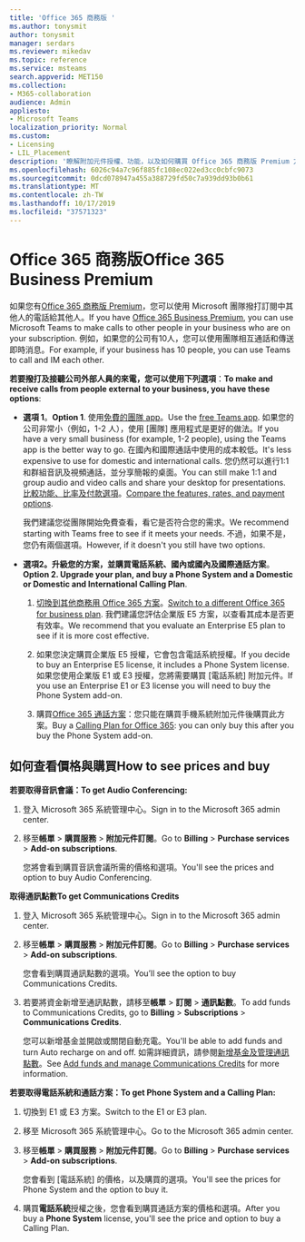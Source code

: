```yaml
---
title: 'Office 365 商務版 '
ms.author: tonysmit
author: tonysmit
manager: serdars
ms.reviewer: mikedav
ms.topic: reference
ms.service: msteams
search.appverid: MET150
ms.collection:
- M365-collaboration
audience: Admin
appliesto:
- Microsoft Teams
localization_priority: Normal
ms.custom:
- Licensing
- LIL_Placement
description: '瞭解附加元件授權、功能，以及如何購買 Office 365 商務版 Premium 方案。 '
ms.openlocfilehash: 6026c94a7c96f885fc108ec022ed3cc0cbfc9073
ms.sourcegitcommit: 0dcd078947a455a388729fd50c7a939dd93b0b61
ms.translationtype: MT
ms.contentlocale: zh-TW
ms.lasthandoff: 10/17/2019
ms.locfileid: "37571323"
---
```

# <a name="office-365-business-premium"></a><span data-ttu-id="087c2-103">Office 365 商務版</span><span class="sxs-lookup"><span data-stu-id="087c2-103">Office 365 Business Premium</span></span>

<span data-ttu-id="087c2-104">如果您有[Office 365 商務版 Premium](https://products.office.com/en/business/office-365-business-premium)，您可以使用 Microsoft 團隊撥打訂閱中其他人的電話給其他人。</span><span class="sxs-lookup"><span data-stu-id="087c2-104">If you have [Office 365 Business Premium](https://products.office.com/en/business/office-365-business-premium), you can use Microsoft Teams to make calls to other people in your business who are on your subscription.</span></span> <span data-ttu-id="087c2-105">例如，如果您的公司有10人，您可以使用團隊相互通話和傳送即時消息。</span><span class="sxs-lookup"><span data-stu-id="087c2-105">For example, if your business has 10 people, you can use Teams to call and IM each other.</span></span>

<span data-ttu-id="087c2-106">**若要撥打及接聽公司外部人員的來電，您可以使用下列選項**：</span><span class="sxs-lookup"><span data-stu-id="087c2-106">**To make and receive calls from people external to your business, you have these options**:</span></span>

- <span data-ttu-id="087c2-107">**選項 1**。</span><span class="sxs-lookup"><span data-stu-id="087c2-107">**Option 1**.</span></span> <span data-ttu-id="087c2-108">使用[免費的團隊 app](https://products.office.com/microsoft-teams/free)。</span><span class="sxs-lookup"><span data-stu-id="087c2-108">Use the [free Teams app](https://products.office.com/microsoft-teams/free).</span></span> <span data-ttu-id="087c2-109">如果您的公司非常小（例如，1-2 人），使用 [團隊] 應用程式是更好的做法。</span><span class="sxs-lookup"><span data-stu-id="087c2-109">If you have a very small business (for example, 1-2 people), using the Teams app is the better way to go.</span></span> <span data-ttu-id="087c2-110">在國內和國際通話中使用的成本較低。</span><span class="sxs-lookup"><span data-stu-id="087c2-110">It's less expensive to use for domestic and international calls.</span></span> <span data-ttu-id="087c2-111">您仍然可以進行1:1 和群組音訊及視頻通話，並分享簡報的桌面。</span><span class="sxs-lookup"><span data-stu-id="087c2-111">You can still make 1:1 and group audio and video calls and share your desktop for presentations.</span></span> <span data-ttu-id="087c2-112">[比較功能、比率及付款選項](https://products.office.com/microsoft-teams/free)。</span><span class="sxs-lookup"><span data-stu-id="087c2-112">[Compare the features, rates, and payment options](https://products.office.com/microsoft-teams/free).</span></span>

     <span data-ttu-id="087c2-113">我們建議您從團隊開始免費查看，看它是否符合您的需求。</span><span class="sxs-lookup"><span data-stu-id="087c2-113">We recommend starting with Teams free to see if it meets your needs.</span></span> <span data-ttu-id="087c2-114">不過，如果不是，您仍有兩個選項。</span><span class="sxs-lookup"><span data-stu-id="087c2-114">However, if it doesn't you still have two options.</span></span>
    
- <span data-ttu-id="087c2-115">**選項2。升級您的方案，並購買電話系統、國內或國內及國際通話方案**。</span><span class="sxs-lookup"><span data-stu-id="087c2-115">**Option 2. Upgrade your plan, and buy a Phone System and a Domestic or Domestic and International Calling Plan**.</span></span>

    1. <span data-ttu-id="087c2-116">[切換到其他商務用 Office 365 方案](https://support.office.com/article/73318661-8f33-478b-bcc7-fb8d69dbb22a)。</span><span class="sxs-lookup"><span data-stu-id="087c2-116">[Switch to a different Office 365 for business plan](https://support.office.com/article/73318661-8f33-478b-bcc7-fb8d69dbb22a).</span></span> <span data-ttu-id="087c2-117">我們建議您評估企業版 E5 方案，以查看其成本是否更有效率。</span><span class="sxs-lookup"><span data-stu-id="087c2-117">We recommend that you evaluate an Enterprise E5 plan to see if it is more cost effective.</span></span>

    2. <span data-ttu-id="087c2-118">如果您決定購買企業版 E5 授權，它會包含電話系統授權。</span><span class="sxs-lookup"><span data-stu-id="087c2-118">If you decide to buy an Enterprise E5 license, it includes a Phone System license.</span></span> <span data-ttu-id="087c2-119">如果您使用企業版 E1 或 E3 授權，您將需要購買 [電話系統] 附加元件。</span><span class="sxs-lookup"><span data-stu-id="087c2-119">If you use an Enterprise E1 or E3 license you will need to buy the Phone System add-on.</span></span>
    
    3. <span data-ttu-id="087c2-120">購買[Office 365 通話方案](../calling-plans-for-office-365.md)：您只能在購買手機系統附加元件後購買此方案。</span><span class="sxs-lookup"><span data-stu-id="087c2-120">Buy a [Calling Plan for Office 365](../calling-plans-for-office-365.md): you can only buy this after you buy the Phone System add-on.</span></span>

## <a name="how-to-see-prices-and-buy"></a><span data-ttu-id="087c2-121">如何查看價格與購買</span><span class="sxs-lookup"><span data-stu-id="087c2-121">How to see prices and buy</span></span>
<span data-ttu-id="087c2-122"><a name="bkmk_buypremium"> </a></span><span class="sxs-lookup"><span data-stu-id="087c2-122"></span></span>

 <span data-ttu-id="087c2-123">**若要取得音訊會議：**</span><span class="sxs-lookup"><span data-stu-id="087c2-123">**To get Audio Conferencing:**</span></span>

1. <span data-ttu-id="087c2-124">登入 Microsoft 365 系統管理中心。</span><span class="sxs-lookup"><span data-stu-id="087c2-124">Sign in to the Microsoft 365 admin center.</span></span>

2. <span data-ttu-id="087c2-125">移至**帳單** > **購買服務** > **附加元件訂閱**。</span><span class="sxs-lookup"><span data-stu-id="087c2-125">Go to **Billing** > **Purchase services** > **Add-on subscriptions**.</span></span>

   <span data-ttu-id="087c2-126">您將會看到購買音訊會議所需的價格和選項。</span><span class="sxs-lookup"><span data-stu-id="087c2-126">You'll see the prices and option to buy Audio Conferencing.</span></span>

<span data-ttu-id="087c2-127">**取得通訊點數**</span><span class="sxs-lookup"><span data-stu-id="087c2-127">**To get Communications Credits**</span></span>

1. <span data-ttu-id="087c2-128">登入 Microsoft 365 系統管理中心。</span><span class="sxs-lookup"><span data-stu-id="087c2-128">Sign in to the Microsoft 365 admin center.</span></span>

2. <span data-ttu-id="087c2-129">移至**帳單** > **購買服務** > **附加元件訂閱**。</span><span class="sxs-lookup"><span data-stu-id="087c2-129">Go to **Billing** > **Purchase services** > **Add-on subscriptions**.</span></span>

   <span data-ttu-id="087c2-130">您會看到購買通訊點數的選項。</span><span class="sxs-lookup"><span data-stu-id="087c2-130">You’ll see the option to buy Communications Credits.</span></span>

3. <span data-ttu-id="087c2-131">若要將資金新增至通訊點數，請移至**帳單** > **訂閱** > **通訊點數**。</span><span class="sxs-lookup"><span data-stu-id="087c2-131">To add funds to Communications Credits, go to **Billing** > **Subscriptions** > **Communications Credits**.</span></span>

    <span data-ttu-id="087c2-132">您可以新增基金並開啟或關閉自動充電。</span><span class="sxs-lookup"><span data-stu-id="087c2-132">You'll be able to add funds and turn Auto recharge on and off.</span></span> <span data-ttu-id="087c2-133">如需詳細資訊，請參閱[新增基金及管理通訊點數](../add-funds-and-manage-communications-credits.md)。</span><span class="sxs-lookup"><span data-stu-id="087c2-133">See [Add funds and manage Communications Credits](../add-funds-and-manage-communications-credits.md) for more information.</span></span> 


<span data-ttu-id="087c2-134">**若要取得電話系統和通話方案：**</span><span class="sxs-lookup"><span data-stu-id="087c2-134">**To get Phone System and a Calling Plan:**</span></span>

1. <span data-ttu-id="087c2-135">切換到 E1 或 E3 方案。</span><span class="sxs-lookup"><span data-stu-id="087c2-135">Switch to the E1 or E3 plan.</span></span>

2. <span data-ttu-id="087c2-136">移至 Microsoft 365 系統管理中心。</span><span class="sxs-lookup"><span data-stu-id="087c2-136">Go to the Microsoft 365 admin center.</span></span>

3. <span data-ttu-id="087c2-137">移至**帳單** > **購買服務** > **附加元件訂閱**。</span><span class="sxs-lookup"><span data-stu-id="087c2-137">Go to **Billing** > **Purchase services** > **Add-on subscriptions**.</span></span>

    <span data-ttu-id="087c2-138">您會看到 [電話系統] 的價格，以及購買的選項。</span><span class="sxs-lookup"><span data-stu-id="087c2-138">You'll see the prices for Phone System and the option to buy it.</span></span>

4. <span data-ttu-id="087c2-139">購買**電話系統**授權之後，您會看到購買通話方案的價格和選項。</span><span class="sxs-lookup"><span data-stu-id="087c2-139">After you buy a **Phone System** license, you'll see the price and option to buy a Calling Plan.</span></span>
